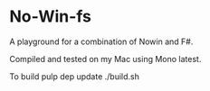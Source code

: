 # No-Win-fs
A playground for a combination of Nowin and F#.

Compiled and tested on my Mac using Mono latest.

To build
   pulp dep update
   ./build.sh
